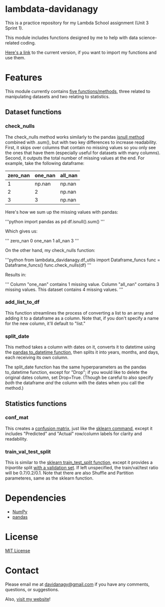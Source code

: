 # lambdata-davidanagy

This is a practice repository for my Lambda School assignment (Unit 3 Sprint 1).

This module includes functions designed by me to help with data science-related coding.

[Here's a link](https://test.pypi.org/project/lambdata-davidanagy/0.1.6/) to the current version, if you want to import my functions and use them.

# Features

This module currently contains [five functions/methods](https://github.com/davidanagy/lambdata-davidanagy/blob/master/lambdata_davidanagy/df_utils.py), three related to manipulating datasets and two relating to statistics.

## Dataset functions

### check_nulls

The check_nulls method works similarly to the pandas [isnull method](https://pandas.pydata.org/pandas-docs/stable/reference/api/pandas.isnull.html) combined with .sum(), but with two key differences to increase readability. First, it skips over columns that contain no missing values so you only see the ones that have them (especially useful for datasets with many columns). Second, it outputs the total number of missing values at the end. For example, take the following dataframe:

zero_nan | one_nan | all_nan
--- | --- | ---
1 | np.nan | np.nan
2 | 2 | np.nan
3 | 3 | np.nan

Here's how we sum up the missing values with pandas:

'''python
import pandas as pd
df.isnull().sum()
'''

Which gives us:

'''
zero_nan    0
one_nan     1
all_nan     3
'''

On the other hand, my check_nulls function:

'''python
from lambdata_davidanagy.df_utils import Dataframe_funcs
func = Dataframe_funcs()
func.check_nulls(df)
'''

Results in:

'''
Column "one_nan" contains 1 missing value.
Column "all_nan" contains 3 missing values.
This dataset contains 4 missing values.
'''

### add_list_to_df

This function streamlines the process of converting a list to an array and adding it to a dataframe as a column. Note that, if you don't specify a name for the new column, it'll default to "list."

### split_date

This method takes a column with dates on it, converts it to datetime using the [pandas to_datetime function](https://pandas.pydata.org/pandas-docs/stable/reference/api/pandas.to_datetime.html), then splits it into years, months, and days, each receiving its own column.

The split_date function has the same hyperparameters as the pandas to_datetime function, except for "Drop"; if you would like to delete the original dates column, set Drop=True. (Though be careful to also specify *both* the dataframe *and* the column with the dates when you call the method.)

## Statistics functions

### conf_mat

This creates a [confusion matrix](https://en.wikipedia.org/wiki/Confusion_matrix), just like the [sklearn command](https://scikit-learn.org/stable/modules/generated/sklearn.metrics.confusion_matrix.html), except it includes "Predicted" and "Actual" row/column labels for clarity and readability.

### train_val_test_split

This is similar to the [sklearn train_test_split function](https://scikit-learn.org/stable/modules/generated/sklearn.model_selection.train_test_split.html), except it provides a *tripartite* split [with a validation set](https://en.wikipedia.org/wiki/Training,_validation,_and_test_sets#Validation_dataset). If left unspecified, the train/val/test ratio will be 0.7/0.2/0.1. Note that there are also Shuffle and Partition parameteres, same as the sklearn function.

# Dependencies

* [NumPy](https://numpy.org/)
* [pandas](https://pandas.pydata.org/)

# License

[MIT License](https://github.com/davidanagy/lambdata-davidanagy/blob/master/LICENSE)

# Contact

Please email me at [davidanagy@gmail.com](mailto:davidanagy@gmail.com) if you have any comments, questions, or suggestions.

Also, [visit my website](https://davidanagy.github.io/)!